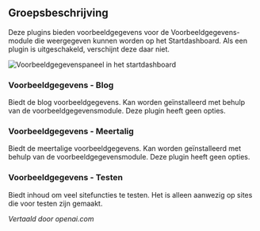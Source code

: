 <!-- Filename: Chunk4x:Extensions_Plugin_Manager_Edit_Sample_Data_Group  / Display title: Voorbeeldgroepgegevens -->

## Groepsbeschrijving

Deze plugins bieden voorbeeldgegevens voor de Voorbeeldgegevens-module die weergegeven kunnen worden op het Startdashboard. Als een plugin is uitgeschakeld, verschijnt deze daar niet.

![Voorbeeldgegevenspaneel in het startdashboard](../../../en/images/plugins/plugin-group-sample-data.png)

### Voorbeeldgegevens - Blog

Biedt de blog voorbeeldgegevens. Kan worden geïnstalleerd met behulp van de voorbeeldgegevensmodule. Deze plugin heeft geen opties.

### Voorbeeldgegevens - Meertalig

Biedt de meertalige voorbeeldgegevens. Kan worden geïnstalleerd met behulp van de voorbeeldgegevensmodule. Deze plugin heeft geen opties.

### Voorbeeldgegevens - Testen

Biedt inhoud om veel sitefuncties te testen. Het is alleen aanwezig op sites die voor testen zijn gemaakt.


*Vertaald door openai.com*

